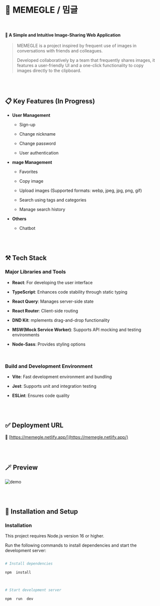 
  

# 📍 MEMEGLE / 밈글

<br/>

  

#### 🧸 A Simple and Intuitive Image-Sharing Web Application

  

> 
> MEMEGLE is a project inspired by frequent use of images in 
> conversations with friends and colleagues.
>
> Developed collaboratively by a team 
> that frequently shares images,
> it features a user-friendly UI and a one-click functionality 
> to copy images directly to the clipboard.

  



  

<br/><br/>

  
  

## 📋 Key Features (In Progress)

  

-  **User Management**

	- Sign-up

	- Change nickname

	- Change password

	- User authentication

  

-  **mage Management**


	- Favorites

	- Copy image

	- Upload images (Supported formats: webp, jpeg, jpg, png, gif)

	- Search using tags and categories

	- Manage search history


-  **Others**

	- Chatbot

  

<br/><br/>


## ⚒ Tech Stack


### Major Libraries and Tools

-  **React**: For developing the user interface

-  **TypeScript**: Enhances code stability through static typing

-  **React Query**: Manages server-side state

-  **React Router**:  Client-side routing

-  **DND Kit**: mplements drag-and-drop functionality

-  **MSW(Mock Service Worker)**: Supports API mocking and testing environments

-  **Node-Sass**: Provides styling options

  <br/>

### Build and Development Environment

  

-  **Vite**: Fast development environment and bundling

-  **Jest**: Supports unit and integration testing

-  **ESLint**: Ensures code quality

  

<br/><br/>

  

## ✅ Deployment URL

  

🔗 [https://memegle.netlify.app/](https://memegle.netlify.app/)

  
  
  

<br/><br/>

  
  

## 🪄 Preview

![demo](https://github.com/user-attachments/assets/d5dd15d1-a12d-4502-af91-6d63dacd9dc3)


  
  
  

<br/><br/>

  
  

## 🎃 Installation and Setup

  

### Installation

  

This project requires Node.js version 16 or higher.


Run the following commands to install dependencies and start the development server:

  
  
  
  

```bash

# Install dependencies

npm  install

  

# Start development server

npm  run  dev
